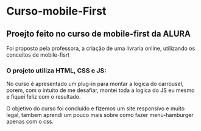 # Curso-mobile-First

 <h2>Proejto feito no curso de mobile-first da ALURA</h1>
 
 <p>Foi proposto pela professora, a criação de uma livraria online, utilizando os conceitos de mobile-fisrt</p>
 
 <h3>O projeto utiliza HTML, CSS e JS:</h3>

 <p>No curso é apresentado um plug-in para montar a logica do carrousel, porem, com o intuito de me desafiar, montei toda a logica do JS eu mesmo e fiquei feliz com o resultado.</p>

 <p>O objetivo do curso foi concluído e fizemos um site responsivo e muito legal, tambem aprendi um pouco mais sobre como fazer menu-hamburger apenas com o css.</p>
